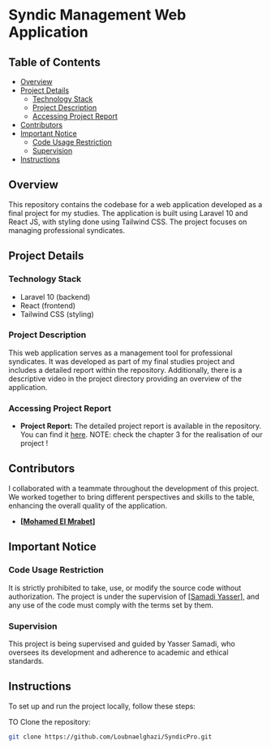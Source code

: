 # Syndic Management Web Application

## Table of Contents

- [Overview](#overview)
- [Project Details](#project-details)
  - [Technology Stack](#technology-stack)
  - [Project Description](#project-description)
  - [Accessing Project Report](#accessing-project-report)
- [Contributors](#contributors)
- [Important Notice](#important-notice)
  - [Code Usage Restriction](#code-usage-restriction)
  - [Supervision](#supervision)
- [Instructions](#instructions)


## Overview

This repository contains the codebase for a web application developed as a final project for my studies. The application is built using Laravel 10 and React JS, with styling done using Tailwind CSS. The project focuses on managing professional syndicates.

## Project Details

### Technology Stack

- Laravel 10 (backend)
- React  (frontend)
- Tailwind CSS (styling)

### Project Description

This web application serves as a management tool for professional syndicates. It was developed as part of my final studies project and includes a detailed report within the repository. Additionally, there is a descriptive video in the project directory providing an overview of the application.

### Accessing Project Report

- **Project Report:**
  The detailed project report is available in the repository. You can find it [here](https://github.com/Loubnaelghazi/SyndicPro/blob/master/Rapport%20de%20pfe.pdf).
  NOTE: check the chapter 3 for the realisation of our project !

## Contributors

I collaborated with a teammate throughout the development of this project. We worked together to bring different perspectives and skills to the table, enhancing the overall quality of the application.

- **[[Mohamed El Mrabet](https://github.com/med-el-mrabet)]**


## Important Notice

### Code Usage Restriction

It is strictly prohibited to take, use, or modify the source code without authorization. The project is under the supervision of [[Samadi Yasser](https://github.com/twisterys)], and any use of the code must comply with the terms set by them.

### Supervision

This project is being supervised and guided by Yasser Samadi, who oversees its development and adherence to academic and ethical standards.

## Instructions

To set up and run the project locally, follow these steps:

TO Clone the repository:
   ```bash
   git clone https://github.com/Loubnaelghazi/SyndicPro.git


